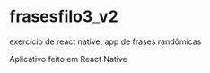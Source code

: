 # frasesfilo3_v2
exercício de react native, app de frases randômicas

Aplicativo feito em React Native
